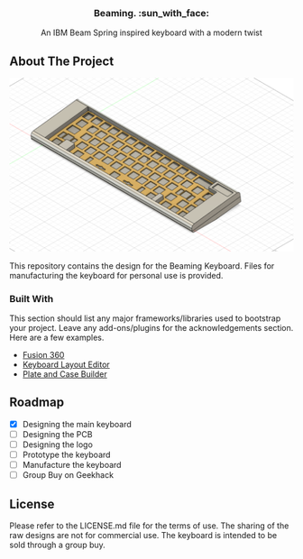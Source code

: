 <!-- PROJECT LOGO -->
<br />
<div align="center">
  <h3 align="center">Beaming. :sun_with_face:</h3>

  <p align="center">
    An IBM Beam Spring inspired keyboard with a modern twist
    <br />
  </p>
</div>

<!-- ABOUT THE PROJECT -->
## About The Project

![My Image](images/beaming.PNG)

This repository contains the design for the Beaming Keyboard. Files for manufacturing the keyboard for personal use is provided.




### Built With

This section should list any major frameworks/libraries used to bootstrap your project. Leave any add-ons/plugins for the acknowledgements section. Here are a few examples.

* [Fusion 360](https://www.autodesk.com/products/fusion-360/overview?term=1-YEAR&tab=subscription)
* [Keyboard Layout Editor](http://www.keyboard-layout-editor.com/)
* [Plate and Case Builder](http://builder.swillkb.com/)

<!-- ROADMAP -->
## Roadmap

- [x] Designing the main keyboard
- [ ] Designing the PCB
- [ ] Designing the logo
- [ ] Prototype the keyboard
- [ ] Manufacture the keyboard
- [ ] Group Buy on Geekhack

<!-- LICENSE -->
## License

Please refer to the LICENSE.md file for the terms of use. The sharing of the raw designs are not for commercial use. The keyboard is intended to be sold through a group buy.
